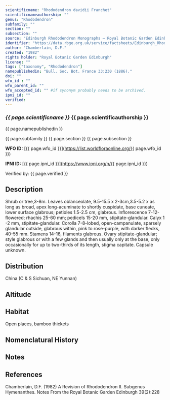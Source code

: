 ```yaml
---
scientificname: "Rhododendron davidii Franchet"
scientificnameauthorship: ""
genus: "Rhododendron"
subfamily: ""
section: ""
subsection: ""
source: "Edinburgh Rhododendron Monographs – Royal Botanic Garden Edinburgh"
identifier: "https://data.rbge.org.uk/service/factsheets/Edinburgh_Rhododendron_Monographs.xhtml"
author: "Chamberlain, D.F."
created: "1982"
rights holder: "Royal Botanic Garden Edinburgh"
license: ""
tags: ["taxonomy", "Rhododendron"]
namepublishedin: "Bull. Soc. Bot. France 33:230 (1886)."
doi: ""
wfo_id : ""
wfo_parent_id: ""
wfo_accepted_id: "" #if synonym probably needs to be archived.                      
ipni_id: ""
verified:
---
```

### _{{ page.scientificname }}_ {{ page.scientificauthorship }}
 {{ page.namepublishedin }}

{{ page.subfamily }} {{ page.section }} {{ page.subsection }}

**WFO ID:** [{{ page.wfo_id }}](https://list.worldfloraonline.org/{{ page.wfo_id }})

**IPNI ID:** [{{ page.ipni_id }}](https://www.ipni.org/n/{{ page.ipni_id }})

Verified by: {{ page.verified }}



## Description
Shrub or tree,3-8m. Leaves oblanceolate, 9.5-15.5 x 2-3cm,3.5-5.2 x as long as broad, apex long-acuminate to shortly cuspidate, base cuneate, lower surface glabrous; petioles 1.5-2.5 cm, glabrous. Inflorescence 7-12-flowered; rhachis 25-60 mm; pedicels 15-20 mm, stipitate-glandular. Calyx 1 -2 mm, stipitate-glandular. Corolla 7-8-lobed, open-campanulate, sparsely glandular outside, glabrous within, pink to rose-purple, with darker flecks, 40-55 mm. Stamens 14-16, filaments glabrous. Ovary stipitate-glandular; style glabrous or with a few glands and then usually only at the base, only occasionally for up to two-thirds of its length, stigma capitate. Capsule unknown.

## Distribution
China (C & S Sichuan, NE Yunnan)

## Altitude


## Habitat
Open places, bamboo thickets

## Nomenclatural History

                       
## Notes


## References

Chamberlain, D.F. (1982) A Revision of Rhododendron II. Subgenus Hymenanthes. Notes From the Royal Botanic Garden Edinburgh 39(2):228
